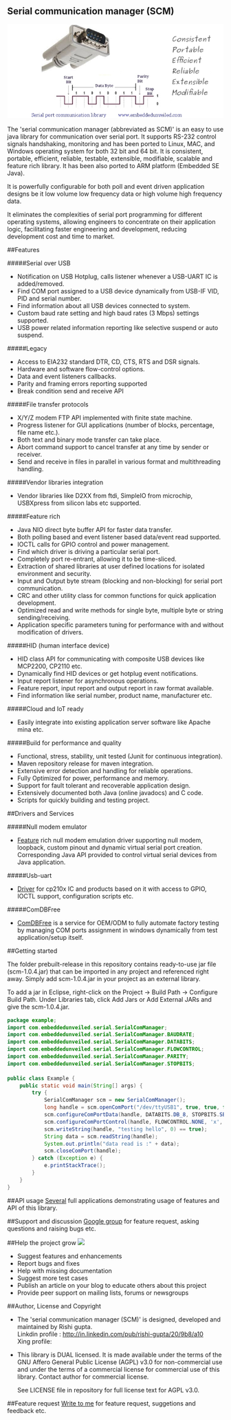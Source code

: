 Serial communication manager (SCM)
-----------------------------------

!["serial communication in java"](images/scm.jpg?raw=true "serial communication in java")

The 'serial communication manager (abbreviated as SCM)' is an easy to use java library for communication over serial port. It supports RS-232 control signals handshaking, monitoring and has been ported to Linux, MAC, and Windows operating system for both 32 bit and 64 bit. It is consistent, portable, efficient, reliable, testable, extensible, modifiable, scalable and feature rich library. It has been also ported to ARM platform (Embedded SE Java).

It is powerfully configurable for both poll and event driven application designs be it low volume low frequency data or high volume high frequency data.

It eliminates the complexities of serial port programming for different operating systems, allowing engineers to concentrate on their application logic, facilitating faster engineering and development, reducing development cost and time to market.

##Features

#####Serial over USB
- Notification on USB Hotplug, calls listener whenever a USB-UART IC is added/removed.
- Find COM port assigned to a USB device dynamically from USB-IF VID, PID and serial number.
- Find information about all USB devices connected to system.
- Custom baud rate setting and high baud rates (3 Mbps) settings supported.
- USB power related information reporting like selective suspend or auto suspend.

#####Legacy
- Access to EIA232 standard DTR, CD, CTS, RTS and DSR signals.
- Hardware and software flow-control options.
- Data and event listeners callbacks.
- Parity and framing errors reporting supported
- Break condition send and receive API

#####File transfer protocols
- X/Y/Z modem FTP API implemented with finite state machine.
- Progress listener for GUI applications (number of blocks, percentage, file name etc.).
- Both text and binary mode transfer can take place.
- Abort command support to cancel transfer at any time by sender or receiver.
- Send and receive in files in parallel in various format and multithreading handling.

#####Vendor libraries integration
- Vendor libraries like D2XX from ftdi, SimpleIO from microchip, USBXpress from silicon labs etc supported.

#####Feature rich
- Java NIO direct byte buffer API for faster data transfer.
- Both polling based and event listener based data/event read supported.
- IOCTL calls for GPIO control and power management.
- Find which driver is driving a particular serial port.
- Completely port re-entrant, allowing it to be time-sliced.
- Extraction of shared libraries at user defined locations for isolated environment and security.
- Input and Output byte stream (blocking and non-blocking) for serial port communication.
- CRC and other utility class for common functions for quick application development.
- Optimized read and write methods for single byte, multiple byte or string sending/receiving.
- Application specific parameters tuning for performance with and without modification of drivers.

#####HID (human interface device)
- HID class API for communicating with composite USB devices like MCP2200, CP2110 etc.
- Dynamically find HID devices or get hotplug event notifications.
- Input report listener for asynchronous operations.
- Feature report, input report and output report in raw format available.
- Find information like serial number, product name, manufacturer etc.

#####Cloud and IoT ready

- Easily integrate into existing application server software like Apache mina etc.

#####Build for performance and quality
- Functional, stress, stability, unit tested (Junit for continuous integration).
- Maven repository release for maven integration.
- Extensive error detection and handling for reliable operations.
- Fully Optimized for power, performance and memory.
- Support for fault tolerant and recoverable application design.
- Extensively documented both Java (online javadocs) and C code.
- Scripts for quickly building and testing project.

##Drivers and Services

#####Null modem emulator
- [Feature](drivers) rich null modem emulation driver supporting null modem, loopback, custom pinout and dynamic virtual serial port creation. Corresponding Java API provided to control virtual serial devices from Java application.

#####Usb-uart
- [Driver](drivers) for cp210x IC and products based on it with access to GPIO, IOCTL support, configuration scripts etc.

#####ComDBFree

- [ComDBFree](services) is a service for OEM/ODM to fully automate factory testing by managing COM ports assignment in windows dynamically from test application/setup itself.

##Getting started

The folder prebuilt-release in this repository contains ready-to-use jar file (scm-1.0.4.jar) that can be imported in any project and referenced right away. Simply add scm-1.0.4.jar in your project as an external library. 

To add a jar in Eclipse, right-click on the Project → Build Path → Configure Build Path. Under Libraries tab, click Add Jars or Add External JARs and give the scm-1.0.4.jar.

```java
package example;
import com.embeddedunveiled.serial.SerialComManager;
import com.embeddedunveiled.serial.SerialComManager.BAUDRATE;
import com.embeddedunveiled.serial.SerialComManager.DATABITS;
import com.embeddedunveiled.serial.SerialComManager.FLOWCONTROL;
import com.embeddedunveiled.serial.SerialComManager.PARITY;
import com.embeddedunveiled.serial.SerialComManager.STOPBITS;

public class Example {
	public static void main(String[] args) {
		try {
			SerialComManager scm = new SerialComManager();
			long handle = scm.openComPort("/dev/ttyUSB1", true, true, false);
			scm.configureComPortData(handle, DATABITS.DB_8, STOPBITS.SB_1, PARITY.P_NONE, BAUDRATE.B115200, 0);
			scm.configureComPortControl(handle, FLOWCONTROL.NONE, 'x', 'x', false, false);
			scm.writeString(handle, "testing hello", 0) == true);
			String data = scm.readString(handle);
			System.out.println("data read is :" + data);
			scm.closeComPort(handle);
		} catch (Exception e) {
			e.printStackTrace();
		}
	}
}
```

##API usage
[Several](applications) full applications demonstrating usage of features and API of this library.

##Support and discussion
[Google group](https://groups.google.com/d/forum/serial-communication-manager) for feature request, asking questions and raising bugs etc.

##Help the project grow [<img src="https://github.com/RishiGupta12/serial-communication-manager/blob/master/images/help.jpg">](https://www.paypal.com/cgi-bin/webscr?cmd=_xclick&business=gupt21%40gmail%2ecom&lc=IN&item_name=Serial%20Project&button_subtype=services&currency_code=USD&bn=PP%2dBuyNowBF%3abtn_buynowCC_LG%2egif%3aNonHosted)

- Suggest features and enhancements
- Report bugs and fixes
- Help with missing documentation
- Suggest more test cases
- Publish an article on your blog to educate others about this project
- Provide peer support on mailing lists, forums or newsgroups

##Author, License and Copyright
- The 'serial communication manager (SCM)' is designed, developed and maintained by Rishi gupta.              
  Linkdin profile : http://in.linkedin.com/pub/rishi-gupta/20/9b8/a10    
  Xing profile:
  
- This library is DUAL licensed. It is made available under the terms of the GNU Affero General Public License (AGPL) v3.0 for non-commercial use and under the terms of a commercial license for commercial use of this library. Contact author for commercial license.

  See LICENSE file in repository for full license text for AGPL v3.0.

##Feature request
[Write to me](http://goo.gl/forms/rHbspp5C80g2vKLI3) for feature request, suggetions and feedback etc.

